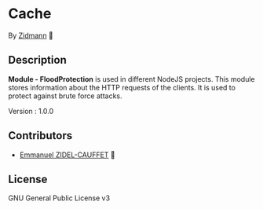 # Cache

By [Zidmann](mailto:emmanuel.zidel@gmail.com) :bow: 

## Description

**Module - FloodProtection** is used in different NodeJS projects.
This module stores information about the HTTP requests of the clients.
It is used to protect against brute force attacks.

Version : 1.0.0

## Contributors

* [Emmanuel ZIDEL-CAUFFET](mailto:emmanuel.zidel@gmail.com) :bow: 

## License

GNU General Public License v3
